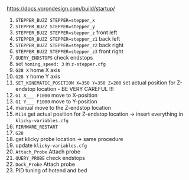 https://docs.vorondesign.com/build/startup/

1. ```STEPPER_BUZZ STEPPER=stepper_x```  
2. ```STEPPER_BUZZ STEPPER=stepper_y```  
3. ```STEPPER_BUZZ STEPPER=stepper_z```  front left  
4. ```STEPPER_BUZZ STEPPER=stepper_z1``` back left  
5. ```STEPPER_BUZZ STEPPER=stepper_z2``` back right  
6. ```STEPPER_BUZZ STEPPER=stepper_z3``` front right  
7. ```QUERY_ENDSTOPS``` check endstops  
8. set ```homing_speed: 3``` in ```z-stepper.cfg```  
9. ```G28 X``` home X axis  
10. ```G28 Y``` home Y axis  
11. ```SET_KINEMATIC_POSITION X=350 Y=350 Z=200``` set actual position for Z-endstop location - BE VERY CAREFUL !!!
12. ```G1 X___ F1000``` move to X-position
13. ```G1 Y___ F1000``` move to Y-position
14. manual move to the Z-endstop location  
16. ```M114``` get actual position for Z-endstop location -> insert everything in ```klicky-variables.cfg```  
17. ```FIRMWARE_RESTART```  
18. ```G28```  
19. get klicky probe location -> same procedure  
20. update ```klicky-variables.cfg```  
21. ```Attach_Probe``` Attach probe  
22. ```QUERY_PROBE``` check endstops
23. ```Dock_Probe``` Attach probe
24. PID tuning of hotend and bed
